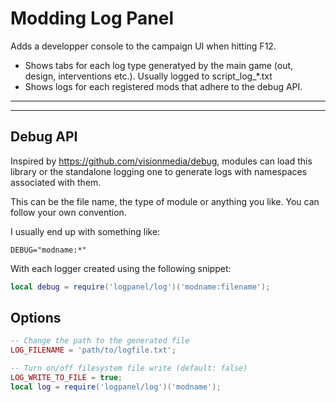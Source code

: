 # Modding Log Panel

Adds a developper console to the campaign UI when hitting F12.

- Shows tabs for each log type generatyed by the main game (out, design, interventions etc.). Usually logged to script_log_*.txt
- Shows logs for each registered mods that adhere to the debug API.

---

<!-- [!img](img) -->

---


## Debug API

Inspired by https://github.com/visionmedia/debug, modules can load this library
or the standalone logging one to generate logs with namespaces associated with them.

This can be the file name, the type of module or anything you like. You can follow your own convention.

I usually end up with something like:

    DEBUG="modname:*"

With each logger created using the following snippet:

```lua
local debug = require('logpanel/log')('modname:filename');
```

## Options

```lua
-- Change the path to the generated file
LOG_FILENAME = 'path/to/logfile.txt';

-- Turn on/off filesystem file write (default: false)
LOG_WRITE_TO_FILE = true;
local log = require('logpanel/log')('modname');
```

